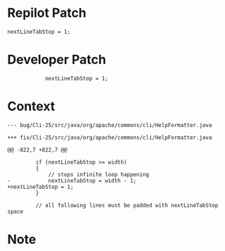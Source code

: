 # Repilot Patch

```
nextLineTabStop = 1;
```

# Developer Patch

```
            nextLineTabStop = 1;
```

# Context

```
--- bug/Cli-25/src/java/org/apache/commons/cli/HelpFormatter.java

+++ fix/Cli-25/src/java/org/apache/commons/cli/HelpFormatter.java

@@ -822,7 +822,7 @@

         if (nextLineTabStop >= width)
         {
             // stops infinite loop happening
-            nextLineTabStop = width - 1;
+nextLineTabStop = 1;
         }
 
         // all following lines must be padded with nextLineTabStop space
```

# Note

